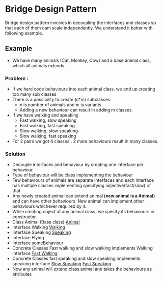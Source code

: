 # Bridge Design Pattern

Bridge design pattern involves in decoupling the interfaces and classes so that each of them cam scale independently. 
We understand it better with following example.

## Example
- We have many animals (Cat, Monkey, Cow) and a base animal class, which all animals extends.

### Problem :
- If we hard code behaviours into each animal class, we end up creating too many sub classes
- There is a possibility to create (n*m) subclasses. 
  - n is number of animals and m is variants
  - Adding a new behaviour can result in adding m classes.
- If we have walking and speaking 
  - Fast walking, slow speaking
  - Fast walking, fast speaking
  - Slow walking, slow speaking
  - Slow walking, fast speaking
- For 2 pairs we got 4 classes . 2 more behaviours result in many classes. 

### Solution
- Decouple interfaces and behaviour by creating one interface per behaviour.
- Type of behaviour will be class implementing the behaviour
- Few behaviours of animals are separate interfaces and each interface has multiple classes implementing specifying adjective(fast/slow) of that. 
- Any newly created animal can extend animal **(new animal is a Animal)** and can have other behaviours. New animal can implement other behaviours whichever required by it. 
- While creating object of any animal class, we specify its behaviours in constructor.
- Class Animal (Base class) [Animal](./Animal.java)
- Interface Walking [Walking](./WalkingBehaviour.java)
- Interface Speaking [Speaking](./SpeakingBehaviour.java)
- Interface Flying 
- Interface someBehaviour
- Concrete Classes Fast walking and slow walking implements Walking interface [Fast Walking](./FastWalkingBehaviour.java)
- Concrete Classes fast speaking and slow speaking implements speaking interface [Slow Speaking](./SlowSpeakingBehaviour.java)  [Fast Speaking](./FastSpeakingBehaviour.java)
- Now any animal will extend class animal and takes the behaviours as attributes